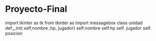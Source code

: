 # Proyecto-Final 
import tkinter as tk
from tkinter as import messagebox
class unidad
     def__int( self,nombre ,hp, jugador)
     self.nombre
     self.hp
     self. jugador
     self. posicion 


